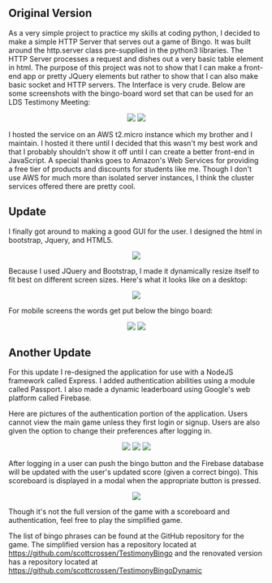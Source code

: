 <h2>Original Version</h2>

As a very simple project to practice my skills at coding python, I decided to make a simple HTTP Server that serves out a game of Bingo. It was built around the http.server class pre-supplied in the python3 libraries. The HTTP Server processes a request and dishes out a very basic table element in html. The purpose of this project was not to show that I can make a front-end app or pretty JQuery elements but rather to show that I can also make basic socket and HTTP servers. The Interface is very crude. Below are some screenshots with the bingo-board word set that can be used for an LDS Testimony Meeting:

<center> <img src="require('assets/images/projects/testimony_bingo/testimony_bingo_2.png')" style="max-width: 400;" /> <img src="require('assets/images/projects/testimony_bingo/testimony_bingo_4.png')" style="max-width: 400;" /> </center>

I hosted the service on an AWS t2.micro instance which my brother and I maintain. I hosted it there until I decided that this wasn't my best work and that I probably shouldn't show it off until I can create a better front-end in JavaScript. A special thanks goes to Amazon's Web Services for providing a free tier of products and discounts for students like me. Though I don't use AWS for much more than isolated server instances, I think the cluster services offered there are pretty cool.

<h2>Update</h2>

I finally got around to making a good GUI for the user. I designed the html in bootstrap, Jquery, and HTML5.

<center> <img src="require('assets/images/projects/testimony_bingo/testimony_bingo_5.png')" style="max-width: 640;" /> </center>

Because I used JQuery and Bootstrap, I made it dynamically resize itself to fit best on different screen sizes. Here's what it looks like on a desktop:

<center> <img src="require('assets/images/projects/testimony_bingo/testimony_bingo_6.png')" style="max-width: 400;" /> </center>

For mobile screens the words get put below the bingo board:

<center> <img src="require('assets/images/projects/testimony_bingo/testimony_bingo_7.png')" style="max-width: 242;" /> <img src="require('assets/images/projects/testimony_bingo/testimony_bingo_8.png')" style="max-width: 400;" /> </center>

<h2>Another Update</h2>

For this update I re-designed the application for use with a NodeJS framework called Express. I added authentication abilities using a module called Passport. I also made a dynamic leaderboard using Google's web platform called Firebase.

Here are pictures of the authentication portion of the application. Users cannot view the main game unless they first login or signup. Users are also given the option to change their preferences after logging in.

<center> <img src="require('assets/images/projects/testimony_bingo/bingo_auth_1.png')" style="max-width: 287;" /> <img src="require('assets/images/projects/testimony_bingo/bingo_auth_4.png')" style="max-width: 400;" /> <img src="require('assets/images/projects/testimony_bingo/bingo_auth_2.png')" style="max-width: 257;" /> </center>

After logging in a user can push the bingo button and the Firebase database will be updated with the user's updated score (given a correct bingo). This scoreboard is displayed in a modal when the appropriate button is pressed.

<center> <img src="require('assets/images/projects/testimony_bingo/bingo_auth_3.png')" style="max-width: 289;" /> </center>

Though it's not the full version of the game with a scoreboard and authentication, feel free to play the simplified game.

The list of bingo phrases can be found at the GitHub repository for the game. The simplified version has a repository located at https://github.com/scottcrossen/TestimonyBingo and the renovated version has a repository located at https://github.com/scottcrossen/TestimonyBingoDynamic

